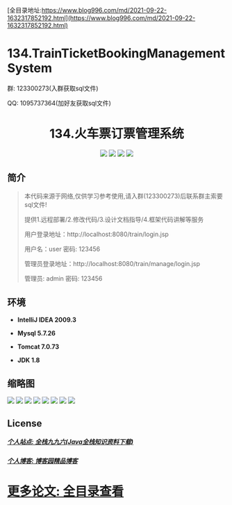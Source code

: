 [全目录地址:https://www.blog996.com/md/2021-09-22-1632317852192.html](https://www.blog996.com/md/2021-09-22-1632317852192.html)
# 134.TrainTicketBookingManagementSystem

<p>群: 123300273(入群获取sql文件)</p>
<p>QQ: 1095737364(加好友获取sql文件)</p>

<p><h1 align="center">134.火车票订票管理系统</h1></p>


<p align="center">
	<img src="https://img.shields.io/badge/jdk-1.8-orange.svg"/>
    <img src="https://img.shields.io/badge/spring-5.x-lightgrey.svg"/>
    <img src="https://img.shields.io/badge/springmvc-3.x-blue.svg"/>
    <img src="https://img.shields.io/badge/mybatis-5.x-yellow.svg"/>
</p>

## 简介


> 本代码来源于网络,仅供学习参考使用,请入群(123300273)后联系群主索要sql文件!
>
> 提供1.远程部署/2.修改代码/3.设计文档指导/4.框架代码讲解等服务
>
> 用户登录地址：http://localhost:8080/train/login.jsp
>
> 用户名：user   密码: 123456
>
> 管理员登录地址：http://localhost:8080/train/manage/login.jsp
>
> 管理员: admin   密码: 123456
>


## 环境

- <b>IntelliJ IDEA 2009.3</b>

- <b>Mysql 5.7.26</b>

- <b>Tomcat 7.0.73</b>

- <b>JDK 1.8</b>




## 缩略图

![](https://img2022.cnblogs.com/blog/588112/202207/588112-20220703085438799-2142175548.png)
![](https://img2022.cnblogs.com/blog/588112/202207/588112-20220703085442910-1176249835.png)
![](https://img2022.cnblogs.com/blog/588112/202207/588112-20220703085446560-370090270.png)
![](https://img2022.cnblogs.com/blog/588112/202207/588112-20220703085450101-1940686336.png)
![](https://img2022.cnblogs.com/blog/588112/202207/588112-20220703085453423-1974492320.png)
![](https://img2022.cnblogs.com/blog/588112/202207/588112-20220703085457662-205221171.png)
![](https://img2022.cnblogs.com/blog/588112/202207/588112-20220703085501348-89179800.png)
![](https://img2022.cnblogs.com/blog/588112/202207/588112-20220703085505316-2028333196.png)


## License

##### [个人站点: 全栈九九六(Java全栈知识资料下载)](https://www.blog996.com/)
##### [个人博客: 博客园精品博客](https://www.cnblogs.com/yysbolg/)
# [更多论文: 全目录查看](https://www.blog996.com/md/2021-09-22-1632317852192.html)



